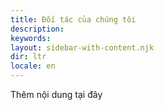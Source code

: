 ```yaml
---
title: Đối tác của chúng tôi
description:
keywords:
layout: sidebar-with-content.njk
dir: ltr
locale: en
---
```

Thêm nội dung tại đây